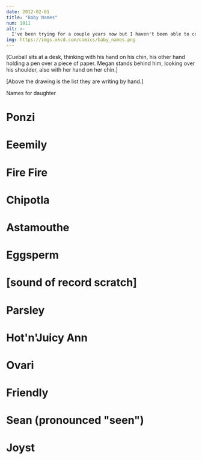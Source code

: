 ```yaml
---
date: 2012-02-01
title: "Baby Names"
num: 1011
alt: >-
  I've been trying for a couple years now but I haven't been able to come up with a name dumber than 'Renesmee'.
img: https://imgs.xkcd.com/comics/baby_names.png
---
```

[Cueball sits at a desk, thinking with his hand on his chin, his other hand holding a pen over a piece of paper. Megan stands behind him, looking over his shoulder, also with her hand on her chin.]

[Above the drawing is the list they are writing by hand.]

Names for daughter

# Ponzi

# Eeemily

# Fire Fire

# Chipotla

# Astamouthe

# Eggsperm

# [sound of record scratch]

# Parsley

# Hot'n'Juicy Ann

# Ovari

# Friendly

# Sean (pronounced "seen")

# Joyst